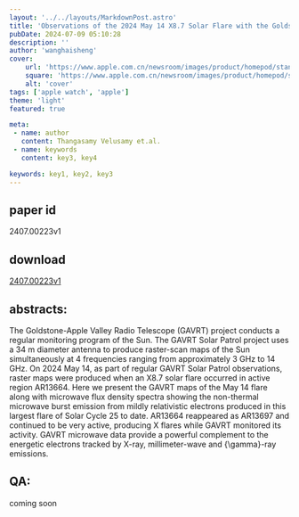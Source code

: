 ```yaml
---
layout: '../../layouts/MarkdownPost.astro'
title: 'Observations of the 2024 May 14 X8.7 Solar Flare with the Goldstone-Apple Valley Radio Telescope (GAVRT)'
pubDate: 2024-07-09 05:10:28
description: ''
author: 'wanghaisheng'
cover:
    url: 'https://www.apple.com.cn/newsroom/images/product/homepod/standard/Apple-HomePod-hero-230118_big.jpg.large_2x.jpg'
    square: 'https://www.apple.com.cn/newsroom/images/product/homepod/standard/Apple-HomePod-hero-230118_big.jpg.large_2x.jpg'
    alt: 'cover'
tags: ['apple watch', 'apple'] 
theme: 'light'
featured: true

meta:
 - name: author
   content: Thangasamy Velusamy et.al.
 - name: keywords
   content: key3, key4

keywords: key1, key2, key3
---
```


## paper id
2407.00223v1
## download
[2407.00223v1](http://arxiv.org/abs/2407.00223v1)
## abstracts:
The Goldstone-Apple Valley Radio Telescope (GAVRT) project conducts a regular monitoring program of the Sun. The GAVRT Solar Patrol project uses a 34 m diameter antenna to produce raster-scan maps of the Sun simultaneously at 4 frequencies ranging from approximately 3 GHz to 14 GHz. On 2024 May 14, as part of regular GAVRT Solar Patrol observations, raster maps were produced when an X8.7 solar flare occurred in active region AR13664. Here we present the GAVRT maps of the May 14 flare along with microwave flux density spectra showing the non-thermal microwave burst emission from mildly relativistic electrons produced in this largest flare of Solar Cycle 25 to date. AR13664 reappeared as AR13697 and continued to be very active, producing X flares while GAVRT monitored its activity. GAVRT microwave data provide a powerful complement to the energetic electrons tracked by X-ray, millimeter-wave and {\gamma}-ray emissions.
## QA:
coming soon
